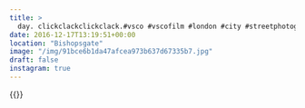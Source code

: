 ```yaml
---
title: >
  day. clickclackclickclack.#vsco #vscofilm #london #city #streetphotography
date: 2016-12-17T13:19:51+00:00
location: "Bishopsgate"
image: "/img/91bce6b1da47afcea973b637d67335b7.jpg"
draft: false
instagram: true
---
```


{{<photo src="/img/91bce6b1da47afcea973b637d67335b7.jpg">}}

